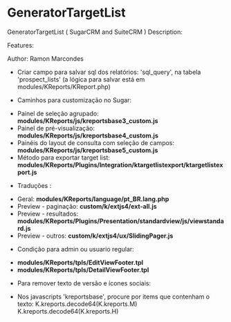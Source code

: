 # GeneratorTargetList
GeneratorTargetList  ( SugarCRM and SuiteCRM )
Description:

Features:

Author: Ramon Marcondes

* Criar campo para salvar sql dos relatórios: 'sql_query', na tabela 'prospect_lists' (a lógica para salvar está em modules/KReports/KReport.php)

* Caminhos para customização no Sugar:
- Painel de seleção agrupado: <b>modules/KReports/js/kreportsbase3_custom.js</b>
- Painel de pré-visualização: <b>modules/KReports/js/kreportsbase4_custom.js</b>
- Painéis do layout de consulta com seleção de campos: <b>modules/KReports/js/kreportsbase5_custom.js</b>
- Método para exportar target list: <b>modules/KReports/Plugins/Integration/ktargetlistexport/ktargetlistexport.js</b>

* Traduções :
- Geral: <b>modules/KReports/language/pt_BR.lang.php</b>
- Preview - paginação: <b>custom/k/extjs4/ext-all.js</b>
- Preview - resultados: <b>modules/KReports/Plugins/Presentation/standardview/js/viewstandard.js</b>
- Preview - outros: <b>custom/k/extjs4/ux/SlidingPager.js</b>

* Condição para admin ou usuario regular:
- <b>modules/KReports/tpls/EditViewFooter.tpl</b>
- <b>modules/KReports/tpls/DetailViewFooter.tpl</b>

* Para remover texto de versão e ícones sociais:
- Nos javascripts 'kreportsbase', procure por items que contenham o texto:
K.kreports.decode64(K.kreports.M)
K.kreports.decode64(K.kreports.H)
